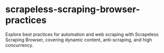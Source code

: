 # scrapeless-scraping-browser-practices
Explore best practices for automation and web scraping with Scrapeless Scraping Browser, covering dynamic content, anti-scraping, and high concurrency.
